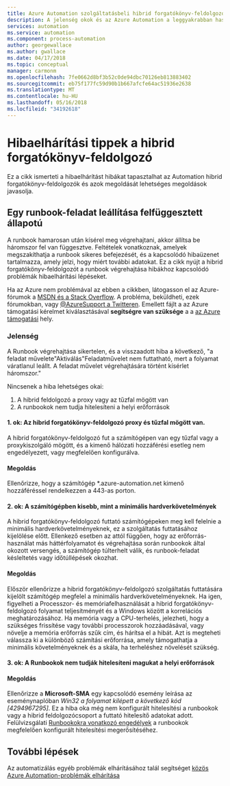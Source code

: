 ```yaml
---
title: Azure Automation szolgáltatásbeli hibrid forgatókönyv-feldolgozó hibaelhárítása
description: A jelenség okok és az Azure Automation a leggyakrabban használt hibrid forgatókönyv-feldolgozó problémák megoldási ismertetik.
services: automation
ms.service: automation
ms.component: process-automation
author: georgewallace
ms.author: gwallace
ms.date: 04/17/2018
ms.topic: conceptual
manager: carmonm
ms.openlocfilehash: 7fe0662d8bf3b52c0de94dbc70126eb813883402
ms.sourcegitcommit: eb75f177fc59d90b1b667afcfe64ac51936e2638
ms.translationtype: MT
ms.contentlocale: hu-HU
ms.lasthandoff: 05/16/2018
ms.locfileid: "34192618"
---
```

# <a name="troubleshooting-tips-for-hybrid-runbook-worker"></a>Hibaelhárítási tippek a hibrid forgatókönyv-feldolgozó

Ez a cikk ismerteti a hibaelhárítást hibákat tapasztalhat az Automation hibrid forgatókönyv-feldolgozók és azok megoldását lehetséges megoldások javasolja.

## <a name="a-runbook-job-terminates-with-a-status-of-suspended"></a>Egy runbook-feladat leállítása felfüggesztett állapotú

A runbook hamarosan után kísérel meg végrehajtani, akkor állítsa be háromszor fel van függesztve. Feltételek vonatkoznak, amelyek megszakíthatja a runbook sikeres befejezését, és a kapcsolódó hibaüzenet tartalmazza, amely jelzi, hogy miért további adatokat. Ez a cikk nyújt a hibrid forgatókönyv-feldolgozót a runbook végrehajtása hibákhoz kapcsolódó problémák hibaelhárítási lépéseket.

Ha az Azure nem problémával az ebben a cikkben, látogasson el az Azure-fórumok a [MSDN és a Stack Overflow](https://azure.microsoft.com/support/forums/). A probléma, beküldheti, ezek fórumokban, vagy [ @AzureSupport a Twitteren](https://twitter.com/AzureSupport). Emellett fájlt a az Azure támogatási kérelmet kiválasztásával **segítségre van szüksége** a a [az Azure támogatási](https://azure.microsoft.com/support/options/) hely.

### <a name="symptom"></a>Jelenség

A Runbook végrehajtása sikertelen, és a visszaadott hiba a következő, "a feladat művelete"Aktiválás"Feladatművelet nem futtatható, mert a folyamat váratlanul leállt. A feladat művelet végrehajtására történt kísérlet háromszor."

Nincsenek a hiba lehetséges okai:

1. A hibrid feldolgozó a proxy vagy az tűzfal mögött van
2. A runbookok nem tudja hitelesíteni a helyi erőforrások

#### <a name="cause-1-hybrid-runbook-worker-is-behind-proxy-or-firewall"></a>1. ok: Az hibrid forgatókönyv-feldolgozó proxy és tűzfal mögött van.

A hibrid forgatókönyv-feldolgozó fut a számítógépen van egy tűzfal vagy a proxykiszolgáló mögött, és a kimenő hálózati hozzáférési esetleg nem engedélyezett, vagy megfelelően konfigurálva.

#### <a name="solution"></a>Megoldás

Ellenőrizze, hogy a számítógép *.azure-automation.net kimenő hozzáféréssel rendelkezzen a 443-as porton.

#### <a name="cause-2-computer-has-less-than-minimum-hardware-requirements"></a>2. ok: A számítógépben kisebb, mint a minimális hardverkövetelmények

A hibrid forgatókönyv-feldolgozó futtató számítógépeken meg kell felelnie a minimális hardverkövetelményeknek, ez a szolgáltatás futtatásához kijelölése előtt. Ellenkező esetben az attól függően, hogy az erőforrás-használat más háttérfolyamatot és végrehajtása során runbookok által okozott versengés, a számítógép túlterhelt válik, és runbook-feladat késleltetés vagy időtúllépések okozhat.

#### <a name="solution"></a>Megoldás

Először ellenőrizze a hibrid forgatókönyv-feldolgozó szolgáltatás futtatására kijelölt számítógép megfelel a minimális hardverkövetelményeknek. Ha igen, figyelheti a Processzor- és memóriafelhasználását a hibrid forgatókönyv-feldolgozó folyamat teljesítményét és a Windows között a korrelációs meghatározásához. Ha memória vagy a CPU-terhelés, jelezheti, hogy a szükséges frissítése vagy további processzorok hozzáadásával, vagy növelje a memória erőforrás szűk cím, és hárítsa el a hibát. Azt is megteheti válassza ki a különböző számítási erőforrása, amely támogathatja a minimális követelményeknek és a skála, ha terheléshez növelését szükség.

#### <a name="cause-3-runbooks-cannot-authenticate-with-local-resources"></a>3. ok: A Runbookok nem tudják hitelesíteni magukat a helyi erőforrások

#### <a name="solution"></a>Megoldás

Ellenőrizze a **Microsoft-SMA** egy kapcsolódó esemény leírása az eseménynaplóban *Win32 a folyamat kilépett a következő kód [4294967295]*. Ez a hiba oka még nem konfigurált hitelesítési a runbookok vagy a hibrid feldolgozócsoport a futtató hitelesítő adatokat adott. Felülvizsgálati [Runbookokra vonatkozó engedélyek](automation-hrw-run-runbooks.md#runbook-permissions) a runbookok megfelelően konfigurált hitelesítési megerősítéséhez.

## <a name="next-steps"></a>További lépések

Az automatizálás egyéb problémák elhárításához talál segítséget [közös Azure Automation-problémák elhárítása](automation-troubleshooting-automation-errors.md)